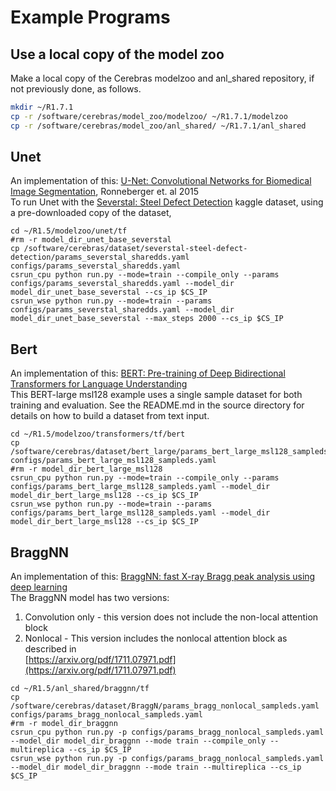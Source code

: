 # Example Programs

## Use a local copy of the model zoo
Make a local copy of the Cerebras modelzoo and anl_shared repository, if not previously done, as follows.

```bash
mkdir ~/R1.7.1
cp -r /software/cerebras/model_zoo/modelzoo/ ~/R1.7.1/modelzoo
cp -r /software/cerebras/model_zoo/anl_shared/ ~/R1.7.1/anl_shared
```


## Unet
An implementation of this: [U-Net: Convolutional Networks for Biomedical Image Segmentation](https://arxiv.org/pdf/1505.04597.pdf), Ronneberger et.  al 2015<br>
To run Unet with the <a href="https://www.kaggle.com/c/severstal-steel-defect-detection">Severstal: Steel Defect Detection</a> kaggle dataset, using a pre-downloaded copy of the dataset,

```console
cd ~/R1.5/modelzoo/unet/tf
#rm -r model_dir_unet_base_severstal
cp /software/cerebras/dataset/severstal-steel-defect-detection/params_severstal_sharedds.yaml configs/params_severstal_sharedds.yaml
csrun_cpu python run.py --mode=train --compile_only --params configs/params_severstal_sharedds.yaml --model_dir model_dir_unet_base_severstal --cs_ip $CS_IP
csrun_wse python run.py --mode=train --params configs/params_severstal_sharedds.yaml --model_dir model_dir_unet_base_severstal --max_steps 2000 --cs_ip $CS_IP
```
## Bert
An implementation of this: [BERT: Pre-training of Deep Bidirectional Transformers for Language Understanding](https://arxiv.org/abs/1810.04805)<br>
This BERT-large msl128 example uses a single sample dataset for both training and evaluation. See the README.md in the source directory for details on how to build a dataset from text input.
```console
cd ~/R1.5/modelzoo/transformers/tf/bert
cp /software/cerebras/dataset/bert_large/params_bert_large_msl128_sampleds.yaml configs/params_bert_large_msl128_sampleds.yaml
#rm -r model_dir_bert_large_msl128
csrun_cpu python run.py --mode=train --compile_only --params configs/params_bert_large_msl128_sampleds.yaml --model_dir model_dir_bert_large_msl128 --cs_ip $CS_IP
csrun_wse python run.py --mode=train --params configs/params_bert_large_msl128_sampleds.yaml --model_dir model_dir_bert_large_msl128 --cs_ip $CS_IP
```

## BraggNN
An implementation of this: [BraggNN: fast X-ray Bragg peak analysis using deep
learning](https://journals.iucr.org/m/issues/2022/01/00/fs5198/fs5198.pdf)<br>
The BraggNN model has two versions:<br>
1) Convolution only - this version does not include the non-local attention block<br>
2) Nonlocal - This version includes the nonlocal attention block as described in  <br>
[https://arxiv.org/pdf/1711.07971.pdf](https://arxiv.org/pdf/1711.07971.pdf)

```console
cd ~/R1.5/anl_shared/braggnn/tf
cp /software/cerebras/dataset/BraggN/params_bragg_nonlocal_sampleds.yaml configs/params_bragg_nonlocal_sampleds.yaml
#rm -r model_dir_braggnn
csrun_cpu python run.py -p configs/params_bragg_nonlocal_sampleds.yaml --model_dir model_dir_braggnn --mode train --compile_only --multireplica --cs_ip $CS_IP
csrun_wse python run.py -p configs/params_bragg_nonlocal_sampleds.yaml --model_dir model_dir_braggnn --mode train --multireplica --cs_ip $CS_IP
```

